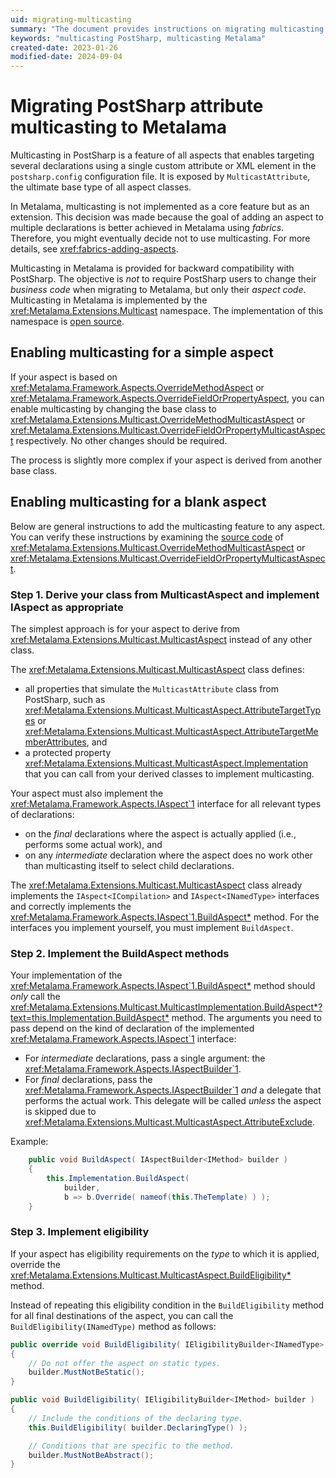 ```yaml
---
uid: migrating-multicasting
summary: "The document provides instructions on migrating multicasting from PostSharp to Metalama. It details how to enable multicasting for simple and blank aspects, and how to implement eligibility requirements."
keywords: "multicasting PostSharp, multicasting Metalama"
created-date: 2023-01-26
modified-date: 2024-09-04
---
```


# Migrating PostSharp attribute multicasting to Metalama

Multicasting in PostSharp is a feature of all aspects that enables targeting several declarations using a single custom attribute or XML element in the `postsharp.config` configuration file. It is exposed by `MulticastAttribute`, the ultimate base type of all aspect classes.

In Metalama, multicasting is not implemented as a core feature but as an extension. This decision was made because the goal of adding an aspect to multiple declarations is better achieved in Metalama using _fabrics_. Therefore, you might eventually decide not to use multicasting. For more details, see <xref:fabrics-adding-aspects>.

Multicasting in Metalama is provided for backward compatibility with PostSharp. The objective is _not_ to require PostSharp users to change their _business code_ when migrating to Metalama, but only their _aspect code_. Multicasting in Metalama is implemented by the <xref:Metalama.Extensions.Multicast> namespace. The implementation of this namespace is [open source](https://github.com/postsharp/Metalama.Extensions/tree/master/src/Metalama.Extensions.Multicast).

## Enabling multicasting for a simple aspect

If your aspect is based on <xref:Metalama.Framework.Aspects.OverrideMethodAspect> or <xref:Metalama.Framework.Aspects.OverrideFieldOrPropertyAspect>, you can enable multicasting by changing the base class to <xref:Metalama.Extensions.Multicast.OverrideMethodMulticastAspect> or <xref:Metalama.Extensions.Multicast.OverrideFieldOrPropertyMulticastAspect> respectively. No other changes should be required.

The process is slightly more complex if your aspect is derived from another base class.

## Enabling multicasting for a blank aspect

Below are general instructions to add the multicasting feature to any aspect. You can verify these instructions by examining the [source code](https://github.com/postsharp/Metalama.Extensions/tree/master/src/Metalama.Extensions.Multicast) of <xref:Metalama.Extensions.Multicast.OverrideMethodMulticastAspect> or <xref:Metalama.Extensions.Multicast.OverrideFieldOrPropertyMulticastAspect>.

### Step 1. Derive your class from MulticastAspect and implement IAspect<T> as appropriate

The simplest approach is for your aspect to derive from <xref:Metalama.Extensions.Multicast.MulticastAspect> instead of any other class.

The <xref:Metalama.Extensions.Multicast.MulticastAspect> class defines:

* all properties that simulate the `MulticastAttribute` class from PostSharp, such as <xref:Metalama.Extensions.Multicast.MulticastAspect.AttributeTargetTypes> or <xref:Metalama.Extensions.Multicast.MulticastAspect.AttributeTargetMemberAttributes>, and
* a protected property <xref:Metalama.Extensions.Multicast.MulticastAspect.Implementation> that you can call from your derived classes to implement multicasting.

Your aspect must also implement the <xref:Metalama.Framework.Aspects.IAspect`1> interface for all relevant types of declarations:

* on the _final_ declarations where the aspect is actually applied (i.e., performs some actual work), and
* on any _intermediate_ declaration where the aspect does no work other than multicasting itself to select child declarations.

The <xref:Metalama.Extensions.Multicast.MulticastAspect> class already implements the `IAspect<ICompilation>` and  `IAspect<INamedType>` interfaces and correctly implements the <xref:Metalama.Framework.Aspects.IAspect`1.BuildAspect*> method. For the interfaces you implement yourself, you must implement `BuildAspect`.

### Step 2. Implement the BuildAspect methods

Your implementation of the <xref:Metalama.Framework.Aspects.IAspect`1.BuildAspect*> method should _only_ call the <xref:Metalama.Extensions.Multicast.MulticastImplementation.BuildAspect*?text=this.Implementation.BuildAspect*> method. The arguments you need to pass depend on the kind of declaration of the implemented <xref:Metalama.Framework.Aspects.IAspect`1> interface:

* For _intermediate_ declarations, pass a single argument: the <xref:Metalama.Framework.Aspects.IAspectBuilder`1>.
* For _final_ declarations, pass the <xref:Metalama.Framework.Aspects.IAspectBuilder`1> _and_ a delegate that performs the actual work. This delegate will be called _unless_ the aspect is skipped due to <xref:Metalama.Extensions.Multicast.MulticastAspect.AttributeExclude>.

Example:

```csharp
    public void BuildAspect( IAspectBuilder<IMethod> builder )
    {
        this.Implementation.BuildAspect(
            builder,
            b => b.Override( nameof(this.TheTemplate) ) );
    }
```

### Step 3. Implement eligibility

If your aspect has eligibility requirements on the _type_ to which it is applied, override the <xref:Metalama.Extensions.Multicast.MulticastAspect.BuildEligibility*> method.

Instead of repeating this eligibility condition in the `BuildEligibility` method for all final destinations of the aspect, you can call the `BuildEligibility(INamedType)` method as follows:

```csharp
public override void BuildEligibility( IEligibilityBuilder<INamedType> builder )
{
    // Do not offer the aspect on static types.
    builder.MustNotBeStatic();
}

public void BuildEligibility( IEligibilityBuilder<IMethod> builder )
{
    // Include the conditions of the declaring type.
    this.BuildEligibility( builder.DeclaringType() );

    // Conditions that are specific to the method.
    builder.MustNotBeAbstract();
}
```






